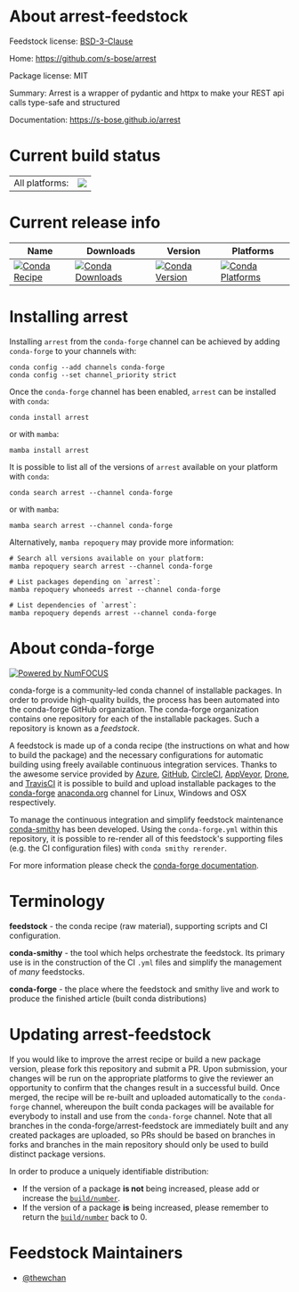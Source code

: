 About arrest-feedstock
======================

Feedstock license: [BSD-3-Clause](https://github.com/conda-forge/arrest-feedstock/blob/main/LICENSE.txt)

Home: https://github.com/s-bose/arrest

Package license: MIT

Summary: Arrest is a wrapper of pydantic and httpx to make your REST api calls type-safe and structured

Documentation: https://s-bose.github.io/arrest

Current build status
====================


<table><tr><td>All platforms:</td>
    <td>
      <a href="https://dev.azure.com/conda-forge/feedstock-builds/_build/latest?definitionId=21078&branchName=main">
        <img src="https://dev.azure.com/conda-forge/feedstock-builds/_apis/build/status/arrest-feedstock?branchName=main">
      </a>
    </td>
  </tr>
</table>

Current release info
====================

| Name | Downloads | Version | Platforms |
| --- | --- | --- | --- |
| [![Conda Recipe](https://img.shields.io/badge/recipe-arrest-green.svg)](https://anaconda.org/conda-forge/arrest) | [![Conda Downloads](https://img.shields.io/conda/dn/conda-forge/arrest.svg)](https://anaconda.org/conda-forge/arrest) | [![Conda Version](https://img.shields.io/conda/vn/conda-forge/arrest.svg)](https://anaconda.org/conda-forge/arrest) | [![Conda Platforms](https://img.shields.io/conda/pn/conda-forge/arrest.svg)](https://anaconda.org/conda-forge/arrest) |

Installing arrest
=================

Installing `arrest` from the `conda-forge` channel can be achieved by adding `conda-forge` to your channels with:

```
conda config --add channels conda-forge
conda config --set channel_priority strict
```

Once the `conda-forge` channel has been enabled, `arrest` can be installed with `conda`:

```
conda install arrest
```

or with `mamba`:

```
mamba install arrest
```

It is possible to list all of the versions of `arrest` available on your platform with `conda`:

```
conda search arrest --channel conda-forge
```

or with `mamba`:

```
mamba search arrest --channel conda-forge
```

Alternatively, `mamba repoquery` may provide more information:

```
# Search all versions available on your platform:
mamba repoquery search arrest --channel conda-forge

# List packages depending on `arrest`:
mamba repoquery whoneeds arrest --channel conda-forge

# List dependencies of `arrest`:
mamba repoquery depends arrest --channel conda-forge
```


About conda-forge
=================

[![Powered by
NumFOCUS](https://img.shields.io/badge/powered%20by-NumFOCUS-orange.svg?style=flat&colorA=E1523D&colorB=007D8A)](https://numfocus.org)

conda-forge is a community-led conda channel of installable packages.
In order to provide high-quality builds, the process has been automated into the
conda-forge GitHub organization. The conda-forge organization contains one repository
for each of the installable packages. Such a repository is known as a *feedstock*.

A feedstock is made up of a conda recipe (the instructions on what and how to build
the package) and the necessary configurations for automatic building using freely
available continuous integration services. Thanks to the awesome service provided by
[Azure](https://azure.microsoft.com/en-us/services/devops/), [GitHub](https://github.com/),
[CircleCI](https://circleci.com/), [AppVeyor](https://www.appveyor.com/),
[Drone](https://cloud.drone.io/welcome), and [TravisCI](https://travis-ci.com/)
it is possible to build and upload installable packages to the
[conda-forge](https://anaconda.org/conda-forge) [anaconda.org](https://anaconda.org/)
channel for Linux, Windows and OSX respectively.

To manage the continuous integration and simplify feedstock maintenance
[conda-smithy](https://github.com/conda-forge/conda-smithy) has been developed.
Using the ``conda-forge.yml`` within this repository, it is possible to re-render all of
this feedstock's supporting files (e.g. the CI configuration files) with ``conda smithy rerender``.

For more information please check the [conda-forge documentation](https://conda-forge.org/docs/).

Terminology
===========

**feedstock** - the conda recipe (raw material), supporting scripts and CI configuration.

**conda-smithy** - the tool which helps orchestrate the feedstock.
                   Its primary use is in the construction of the CI ``.yml`` files
                   and simplify the management of *many* feedstocks.

**conda-forge** - the place where the feedstock and smithy live and work to
                  produce the finished article (built conda distributions)


Updating arrest-feedstock
=========================

If you would like to improve the arrest recipe or build a new
package version, please fork this repository and submit a PR. Upon submission,
your changes will be run on the appropriate platforms to give the reviewer an
opportunity to confirm that the changes result in a successful build. Once
merged, the recipe will be re-built and uploaded automatically to the
`conda-forge` channel, whereupon the built conda packages will be available for
everybody to install and use from the `conda-forge` channel.
Note that all branches in the conda-forge/arrest-feedstock are
immediately built and any created packages are uploaded, so PRs should be based
on branches in forks and branches in the main repository should only be used to
build distinct package versions.

In order to produce a uniquely identifiable distribution:
 * If the version of a package **is not** being increased, please add or increase
   the [``build/number``](https://docs.conda.io/projects/conda-build/en/latest/resources/define-metadata.html#build-number-and-string).
 * If the version of a package **is** being increased, please remember to return
   the [``build/number``](https://docs.conda.io/projects/conda-build/en/latest/resources/define-metadata.html#build-number-and-string)
   back to 0.

Feedstock Maintainers
=====================

* [@thewchan](https://github.com/thewchan/)

